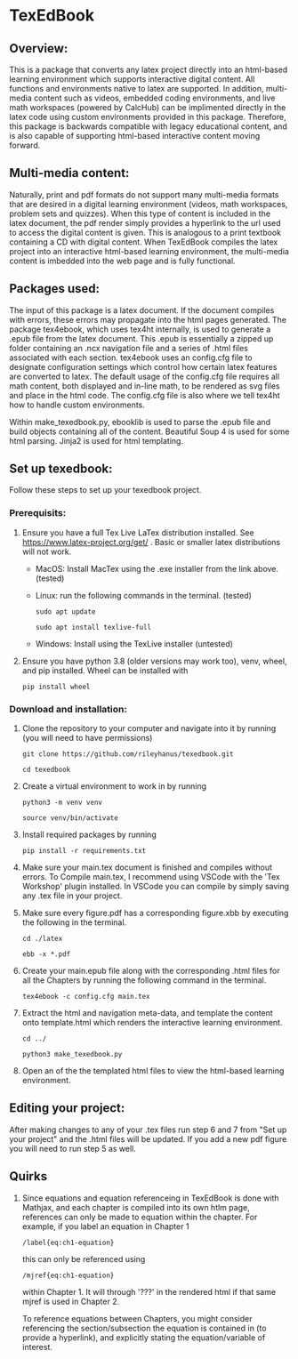 # TexEdBook

## Overview:
This is a package that converts any latex project directly into an html-based learning environment which supports interactive digital content. All functions and environments native to latex are supported. In addition, multi-media content such as videos, embedded coding environments, and live math workspaces (powered by CalcHub) can be implimented directly in the latex code using custom environments provided in this package. Therefore, this package is backwards compatible with legacy educational content, and is also capable of supporting html-based interactive content moving forward. 

## Multi-media content:
Naturally, print and pdf formats do not support many multi-media formats that are desired in a digital learning environment (videos, math workspaces, problem sets and quizzes). When this type of content is included in the latex document, the pdf render simply provides a hyperlink to the url used to access the digital content is given. This is analogous to a print textbook containing a CD with digital content. When TexEdBook compiles the latex project into an interactive html-based learning environment, the multi-media content is imbedded into the web page and is fully functional.

## Packages used:
The input of this package is a latex document. If the document compiles with errors, these errors may propagate into the html pages generated. The package tex4ebook, which uses tex4ht internally, is used to generate a .epub file from the latex document. This .epub is essentially a zipped up folder containing an .ncx navigation file and a series of .html files associated with each section. tex4ebook uses an config.cfg file to designate configuration settings which control how certain latex features are converted to latex. The default usage of the config.cfg file requires all math content, both displayed and in-line math, to be rendered as svg files and place in the html code. The config.cfg file is also where we tell tex4ht how to handle custom environments. 

Within make_texedbook.py, ebooklib is used to parse the .epub file and build objects containing all of the content. Beautiful Soup 4 is used for some html parsing. Jinja2 is used for html templating. 

## Set up texedbook:
Follow these steps to set up your texedbook project.

### Prerequisits:
1. Ensure you have a full Tex Live LaTex distribution installed. See https://www.latex-project.org/get/ . Basic or smaller latex distributions will not work.

   - MacOS: Install MacTex using the .exe installer from the link above. (tested)

   - Linux: run the following commands in the terminal. (tested)

        `sudo apt update`

        `sudo apt install texlive-full`

   - Windows: Install using the TexLive installer (untested)

1. Ensure you have python 3.8 (older versions may work too), venv, wheel, and pip installed. Wheel can be installed with 

    `pip install wheel`

### Download and installation:

1. Clone the repository to your computer and navigate into it by running (you will need to have permissions)

    `git clone https://github.com/rileyhanus/texedbook.git`

    `cd texedbook`

1. Create a virtual environment to work in by running

    `python3 -m venv venv`

    `source venv/bin/activate`

1. Install required packages by running

    `pip install -r requirements.txt`

1. Make sure your main.tex document is finished and compiles without errors.  To Compile main.tex, I recommend using VSCode with the 'Tex Workshop' plugin installed. In VSCode you can compile by simply saving any .tex file in your project.

1. Make sure every figure.pdf has a corresponding figure.xbb by executing the following in the terminal. 

    `cd ./latex`

    `ebb -x *.pdf`

1. Create your main.epub file along with the corresponding .html files for all the Chapters by running the following command in the terminal.

    `tex4ebook -c config.cfg main.tex`

1. Extract the html and navigation meta-data, and template the content onto template.html which renders the interactive learning environment.
    
    `cd ../`

    `python3 make_texedbook.py`
 
1. Open an of the the templated html files to view the html-based learning environment.


## Editing your project:

After making changes to any of your .tex files run step 6 and 7 from "Set up your project" and the .html files will be updated. If you add a new pdf figure you will need to run step 5 as well.


## Quirks

1. Since equations and equation referenceing in TexEdBook is done with Mathjax, and each chapter is compiled into its own htlm page, references can only be made to equation within the chapter. For example, if you label an equation in Chapter 1 

    `/label{eq:ch1-equation}`

    this can only be referenced using 

    `/mjref{eq:ch1-equation}` 

    within Chapter 1. It will through '???' in the rendered html if that same mjref is used in Chapter 2.

    To reference equations between Chapters, you might consider referencing the section/subsection the equation is contained in (to provide a hyperlink), and explicitly stating the equation/variable of interest.

